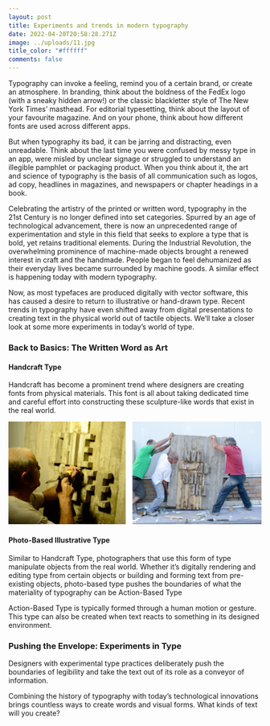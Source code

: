 ```yaml
---
layout: post
title: Experiments and trends in modern typography
date: 2022-04-20T20:58:28.271Z
image: ../uploads/11.jpg
title_color: "#ffffff"
comments: false
---
```

<!--StartFragment-->

Typography can invoke a feeling, remind you of a certain brand, or create an atmosphere. In branding, think about the boldness of the FedEx logo (with a sneaky hidden arrow!) or the classic blackletter style of The New York Times’ masthead. For editorial typesetting, think about the layout of your favourite magazine. And on your phone, think about how different fonts are used across different apps.

But when typography its bad, it can be jarring and distracting, even unreadable. Think about the last time you were confused by messy type in an app, were misled by unclear signage or struggled to understand an illegible pamphlet or packaging product. When you think about it, the art and science of typography is the basis of all communication such as logos, ad copy, headlines in magazines, and newspapers or chapter headings in a book.

Celebrating the artistry of the printed or written word, typography in the 21st Century is no longer defined into set categories. Spurred by an age of technological advancement, there is now an unprecedented range of experimentation and style in this field that seeks to explore a type that is bold, yet retains traditional elements. During the Industrial Revolution, the overwhelming prominence of machine-made objects brought a renewed interest in craft and the handmade. People began to feel dehumanized as their everyday lives became surrounded by machine goods. A similar effect is happening today with modern typography. 

Now, as most typefaces are produced digitally with vector software, this has caused a desire to return to illustrative or hand-drawn type. Recent trends in typography have even shifted away from digital presentations to creating text in the physical world out of tactile objects. We’ll take a closer look at some more experiments in today’s world of type.

### Back to Basics: The Written Word as Art

#### Handcraft Type

Handcraft has become a prominent trend where designers are creating fonts from physical materials. This font is all about taking dedicated time and careful effort into constructing these sculpture-like words that exist in the real world.

![](../uploads/1-1024x415.png "man physically building text")

#### Photo-Based Illustrative Type

Similar to Handcraft Type, photographers that use this form of type manipulate objects from the real world. Whether it’s digitally rendering and editing type from certain objects or building and forming text from pre-existing objects, photo-based type pushes the boundaries of what the materiality of typography can be Action-Based Type

Action-Based Type is typically formed through a human motion or gesture. This type can also be created when text reacts to something in its designed environment.

### Pushing the Envelope: Experiments in Type

Designers with experimental type practices deliberately push the boundaries of legibility and take the text out of its role as a conveyor of information.

Combining the history of typography with today’s technological innovations brings countless ways to create words and visual forms. What kinds of text will you create?



<!--EndFragment-->
